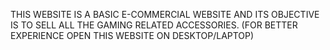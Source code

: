 THIS WEBSITE IS A BASIC E-COMMERCIAL WEBSITE AND ITS OBJECTIVE IS TO SELL ALL THE GAMING RELATED ACCESSORIES.
(FOR BETTER EXPERIENCE OPEN THIS WEBSITE ON DESKTOP/LAPTOP)
